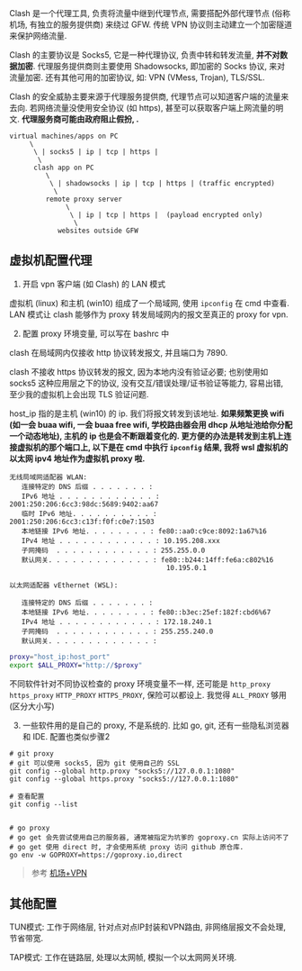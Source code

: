 Clash 是一个代理工具, 负责将流量中继到代理节点, 需要搭配外部代理节点 (俗称机场, 有独立的服务提供商) 来绕过 GFW. 传统 VPN 协议则主动建立一个加密隧道来保护网络流量.

Clash 的主要协议是 Socks5, 它是一种代理协议, 负责中转和转发流量, **并不对数据加密**. 代理服务提供商则主要使用 Shadowsocks, 即加密的 Socks 协议, 来对流量加密. 还有其他可用的加密协议, 如: VPN (VMess, Trojan), TLS/SSL.

Clash 的安全威胁主要来源于代理服务提供商, 代理节点可以知道客户端的流量来去向. 若网络流量没使用安全协议 (如 https), 甚至可以获取客户端上网流量的明文. **代理服务商可能由政府阻止假扮, .**


```
virtual machines/apps on PC        
     \
      \ | socks5 | ip | tcp | https |
       \
      clash app on PC              
         \
          \ | shadowsocks | ip | tcp | https | (traffic encrypted)
           \
         remote proxy server    
              \
               \ | ip | tcp | https |  (payload encrypted only)
                \
            websites outside GFW
```


## 虚拟机配置代理

 1. 开启 vpn 客户端 (如 Clash) 的 LAN 模式

虚拟机 (linux) 和主机 (win10) 组成了一个局域网, 使用 `ipconfig` 在 cmd 中查看. LAN 模式让 clash 能够作为 proxy 转发局域网内的报文至真正的 proxy for vpn. 

2. 配置 proxy 环境变量, 可以写在 bashrc 中

clash 在局域网内仅接收 http 协议转发报文, 并且端口为 7890. 

clash 不接收 https 协议转发的报文, 因为本地内没有验证必要; 也别使用如 socks5 这种应用层之下的协议, 没有交互/错误处理/证书验证等能力, 容易出错, 至少我的虚拟机上会出现 TLS 验证问题.

host_ip 指的是主机 (win10) 的 ip. 我们将报文转发到该地址. **如果频繁更换 wifi (如一会 buaa wifi, 一会 buaa free wifi, 学校路由器会用 dhcp 从地址池给你分配一个动态地址), 主机的 ip 也是会不断跟着变化的. 更方便的办法是转发到主机上连接虚拟机的那个端口上, 以下是在 cmd 中执行 `ipconfig` 结果, 我将 wsl 虚拟机的以太网 ipv4 地址作为虚拟机 proxy 啦.**

```
无线局域网适配器 WLAN:
   连接特定的 DNS 后缀 . . . . . . . :
   IPv6 地址 . . . . . . . . . . . . : 2001:250:206:6cc3:98dc:5689:9402:aa67
   临时 IPv6 地址. . . . . . . . . . : 2001:250:206:6cc3:c13f:f0f:c0e7:1503
   本地链接 IPv6 地址. . . . . . . . : fe80::aa0:c9ce:8092:1a67%16
   IPv4 地址 . . . . . . . . . . . . : 10.195.208.xxx
   子网掩码  . . . . . . . . . . . . : 255.255.0.0
   默认网关. . . . . . . . . . . . . : fe80::b244:14ff:fe6a:c802%16
                                       10.195.0.1

以太网适配器 vEthernet (WSL):

   连接特定的 DNS 后缀 . . . . . . . :
   本地链接 IPv6 地址. . . . . . . . : fe80::b3ec:25ef:182f:cbd6%67
   IPv4 地址 . . . . . . . . . . . . : 172.18.240.1
   子网掩码  . . . . . . . . . . . . : 255.255.240.0
   默认网关. . . . . . . . . . . . . :
```

```bash
proxy="host_ip:host_port"
export $ALL_PROXY="http://$proxy"
```

不同软件针对不同协议检查的 proxy 环境变量不一样, 还可能是 `http_proxy` `https_proxy` `HTTP_PROXY` `HTTPS_PROXY`, 保险可以都设上. 我觉得 `ALL_PROXY` 够用 (区分大小写)

3. 一些软件用的是自己的 proxy, 不是系统的. 比如 go, git, 还有一些隐私浏览器和 IDE. 配置也类似步骤2

```shell
# git proxy
# git 可以使用 socks5, 因为 git 使用自己的 SSL
git config --global http.proxy "socks5://127.0.0.1:1080"
git config --global https.proxy "socks5://127.0.0.1:1080"

# 查看配置
git config --list


# go proxy
# go get 会先尝试使用自己的服务器, 通常被指定为坑爹的 goproxy.cn 实际上访问不了
# go get 使用 direct 时, 才会使用系统 proxy 访问 github 原仓库.
go env -w GOPROXY=https://goproxy.io,direct
```

> 参考 [机场+VPN](https://playbeasts.com/question/2691)

## 其他配置

TUN模式: 工作于网络层, 针对点对点IP封装和VPN路由, 非网络层报文不会处理, 节省带宽.

TAP模式: 工作在链路层, 处理以太网帧, 模拟一个以太网网关环境. 

